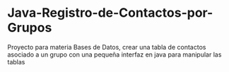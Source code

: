 # Java-Registro-de-Contactos-por-Grupos
Proyecto para materia Bases de Datos, crear una tabla de contactos asociado a un grupo con una pequeña interfaz en java para manipular las tablas
